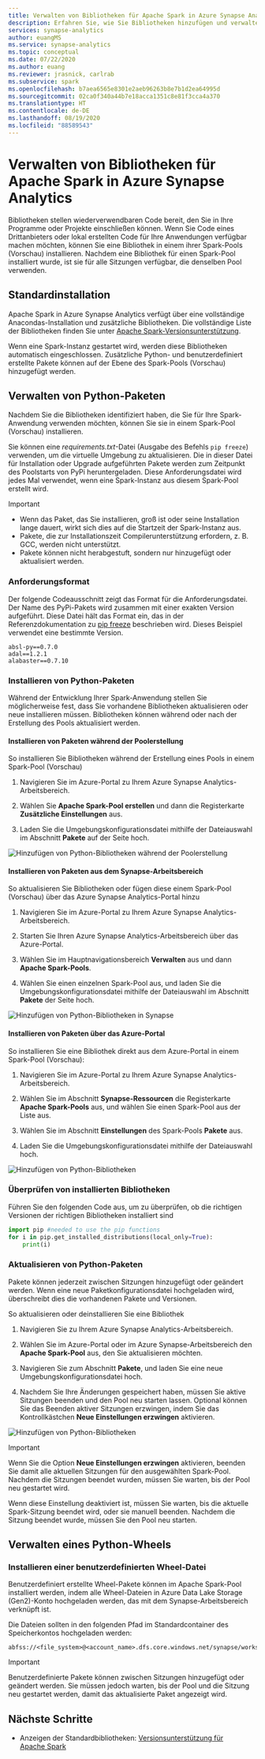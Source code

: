 ```yaml
---
title: Verwalten von Bibliotheken für Apache Spark in Azure Synapse Analytics
description: Erfahren Sie, wie Sie Bibliotheken hinzufügen und verwalten, die von Apache Spark in Azure Synapse Analytics verwendet werden.
services: synapse-analytics
author: euangMS
ms.service: synapse-analytics
ms.topic: conceptual
ms.date: 07/22/2020
ms.author: euang
ms.reviewer: jrasnick, carlrab
ms.subservice: spark
ms.openlocfilehash: b7aea6565e8301e2aeb96263b8e7b1d2ea64995d
ms.sourcegitcommit: 02ca0f340a44b7e18acca1351c8e81f3cca4a370
ms.translationtype: HT
ms.contentlocale: de-DE
ms.lasthandoff: 08/19/2020
ms.locfileid: "88589543"
---
```

# <a name="manage-libraries-for-apache-spark-in-azure-synapse-analytics"></a>Verwalten von Bibliotheken für Apache Spark in Azure Synapse Analytics

Bibliotheken stellen wiederverwendbaren Code bereit, den Sie in Ihre Programme oder Projekte einschließen können. Wenn Sie Code eines Drittanbieters oder lokal erstellten Code für Ihre Anwendungen verfügbar machen möchten, können Sie eine Bibliothek in einem ihrer Spark-Pools (Vorschau) installieren. Nachdem eine Bibliothek für einen Spark-Pool installiert wurde, ist sie für alle Sitzungen verfügbar, die denselben Pool verwenden. 

## <a name="default-installation"></a>Standardinstallation
Apache Spark in Azure Synapse Analytics verfügt über eine vollständige Anacondas-Installation und zusätzliche Bibliotheken. Die vollständige Liste der Bibliotheken finden Sie unter [Apache Spark-Versionsunterstützung](apache-spark-version-support.md). 

Wenn eine Spark-Instanz gestartet wird, werden diese Bibliotheken automatisch eingeschlossen. Zusätzliche Python- und benutzerdefiniert erstellte Pakete können auf der Ebene des Spark-Pools (Vorschau) hinzugefügt werden.


## <a name="manage-python-packages"></a>Verwalten von Python-Paketen
Nachdem Sie die Bibliotheken identifiziert haben, die Sie für Ihre Spark-Anwendung verwenden möchten, können Sie sie in einem Spark-Pool (Vorschau) installieren. 

 Sie können eine *requirements.txt*-Datei (Ausgabe des Befehls `pip freeze`) verwenden, um die virtuelle Umgebung zu aktualisieren. Die in dieser Datei für Installation oder Upgrade aufgeführten Pakete werden zum Zeitpunkt des Poolstarts von PyPi heruntergeladen. Diese Anforderungsdatei wird jedes Mal verwendet, wenn eine Spark-Instanz aus diesem Spark-Pool erstellt wird.

> [!IMPORTANT]
> - Wenn das Paket, das Sie installieren, groß ist oder seine Installation lange dauert, wirkt sich dies auf die Startzeit der Spark-Instanz aus.
> - Pakete, die zur Installationszeit Compilerunterstützung erfordern, z. B. GCC, werden nicht unterstützt.
> - Pakete können nicht herabgestuft, sondern nur hinzugefügt oder aktualisiert werden.

### <a name="requirements-format"></a>Anforderungsformat

Der folgende Codeausschnitt zeigt das Format für die Anforderungsdatei. Der Name des PyPi-Pakets wird zusammen mit einer exakten Version aufgeführt. Diese Datei hält das Format ein, das in der Referenzdokumentation zu [pip freeze](https://pip.pypa.io/en/stable/reference/pip_freeze/) beschrieben wird. Dieses Beispiel verwendet eine bestimmte Version. 

```
absl-py==0.7.0
adal==1.2.1
alabaster==0.7.10
```

### <a name="install-python-packages"></a>Installieren von Python-Paketen
Während der Entwicklung Ihrer Spark-Anwendung stellen Sie möglicherweise fest, dass Sie vorhandene Bibliotheken aktualisieren oder neue installieren müssen. Bibliotheken können während oder nach der Erstellung des Pools aktualisiert werden.

#### <a name="install-packages-during-pool-creation"></a>Installieren von Paketen während der Poolerstellung
So installieren Sie Bibliotheken während der Erstellung eines Pools in einem Spark-Pool (Vorschau)
   
1. Navigieren Sie im Azure-Portal zu Ihrem Azure Synapse Analytics-Arbeitsbereich.
   
2. Wählen Sie **Apache Spark-Pool erstellen** und dann die Registerkarte **Zusätzliche Einstellungen** aus. 
   
3. Laden Sie die Umgebungskonfigurationsdatei mithilfe der Dateiauswahl im Abschnitt **Pakete** auf der Seite hoch. 
   
![Hinzufügen von Python-Bibliotheken während der Poolerstellung](./media/apache-spark-azure-portal-add-libraries/apache-spark-azure-portal-add-library-python.png "Hinzufügen von Python-Bibliotheken")
 

#### <a name="install-packages-from-the-synapse-workspace"></a>Installieren von Paketen aus dem Synapse-Arbeitsbereich
So aktualisieren Sie Bibliotheken oder fügen diese einem Spark-Pool (Vorschau) über das Azure Synapse Analytics-Portal hinzu

1.  Navigieren Sie im Azure-Portal zu Ihrem Azure Synapse Analytics-Arbeitsbereich.
   
2.  Starten Sie Ihren Azure Synapse Analytics-Arbeitsbereich über das Azure-Portal.

3.  Wählen Sie im Hauptnavigationsbereich **Verwalten** aus und dann **Apache Spark-Pools**.
   
4. Wählen Sie einen einzelnen Spark-Pool aus, und laden Sie die Umgebungskonfigurationsdatei mithilfe der Dateiauswahl im Abschnitt **Pakete** der Seite hoch.

![Hinzufügen von Python-Bibliotheken in Synapse](./media/apache-spark-azure-portal-add-libraries/apache-spark-azure-portal-update.png "Hinzufügen von Python-Bibliotheken")
   
#### <a name="install-packages-from-the-azure-portal"></a>Installieren von Paketen über das Azure-Portal
So installieren Sie eine Bibliothek direkt aus dem Azure-Portal in einem Spark-Pool (Vorschau):
   
 1. Navigieren Sie im Azure-Portal zu Ihrem Azure Synapse Analytics-Arbeitsbereich.
   
 2. Wählen Sie im Abschnitt **Synapse-Ressourcen** die Registerkarte **Apache Spark-Pools** aus, und wählen Sie einen Spark-Pool aus der Liste aus.
   
 3. Wählen Sie im Abschnitt **Einstellungen** des Spark-Pools **Pakete** aus. 

 4. Laden Sie die Umgebungskonfigurationsdatei mithilfe der Dateiauswahl hoch.

![Hinzufügen von Python-Bibliotheken](./media/apache-spark-azure-portal-add-libraries/apache-spark-add-library-azure.png "Hinzufügen von Python-Bibliotheken")

### <a name="verify-installed-libraries"></a>Überprüfen von installierten Bibliotheken

Führen Sie den folgenden Code aus, um zu überprüfen, ob die richtigen Versionen der richtigen Bibliotheken installiert sind

```python
import pip #needed to use the pip functions
for i in pip.get_installed_distributions(local_only=True):
    print(i)
```
### <a name="update-python-packages"></a>Aktualisieren von Python-Paketen
Pakete können jederzeit zwischen Sitzungen hinzugefügt oder geändert werden. Wenn eine neue Paketkonfigurationsdatei hochgeladen wird, überschreibt dies die vorhandenen Pakete und Versionen.  

So aktualisieren oder deinstallieren Sie eine Bibliothek
1. Navigieren Sie zu Ihrem Azure Synapse Analytics-Arbeitsbereich. 

2. Wählen Sie im Azure-Portal oder im Azure Synapse-Arbeitsbereich den **Apache Spark-Pool** aus, den Sie aktualisieren möchten.

3. Navigieren Sie zum Abschnitt **Pakete**, und laden Sie eine neue Umgebungskonfigurationsdatei hoch.
   
4. Nachdem Sie Ihre Änderungen gespeichert haben, müssen Sie aktive Sitzungen beenden und den Pool neu starten lassen. Optional können Sie das Beenden aktiver Sitzungen erzwingen, indem Sie das Kontrollkästchen **Neue Einstellungen erzwingen** aktivieren.

![Hinzufügen von Python-Bibliotheken](./media/apache-spark-azure-portal-add-libraries/update-libraries.png "Hinzufügen von Python-Bibliotheken")
   

> [!IMPORTANT]
> Wenn Sie die Option **Neue Einstellungen erzwingen** aktivieren, beenden Sie damit alle aktuellen Sitzungen für den ausgewählten Spark-Pool. Nachdem die Sitzungen beendet wurden, müssen Sie warten, bis der Pool neu gestartet wird. 
>
> Wenn diese Einstellung deaktiviert ist, müssen Sie warten, bis die aktuelle Spark-Sitzung beendet wird, oder sie manuell beenden. Nachdem die Sitzung beendet wurde, müssen Sie den Pool neu starten. 


## <a name="manage-a-python-wheel"></a>Verwalten eines Python-Wheels

### <a name="install-a-custom-wheel-file"></a>Installieren einer benutzerdefinierten Wheel-Datei
Benutzerdefiniert erstellte Wheel-Pakete können im Apache Spark-Pool installiert werden, indem alle Wheel-Dateien in Azure Data Lake Storage (Gen2)-Konto hochgeladen werden, das mit dem Synapse-Arbeitsbereich verknüpft ist. 

Die Dateien sollten in den folgenden Pfad im Standardcontainer des Speicherkontos hochgeladen werden: 

```
abfss://<file_system>@<account_name>.dfs.core.windows.net/synapse/workspaces/<workspace_name>sparkpools/<pool_name>libraries/python/
```

>[!IMPORTANT]
>Benutzerdefinierte Pakete können zwischen Sitzungen hinzugefügt oder geändert werden. Sie müssen jedoch warten, bis der Pool und die Sitzung neu gestartet werden, damit das aktualisierte Paket angezeigt wird.

## <a name="next-steps"></a>Nächste Schritte
- Anzeigen der Standardbibliotheken: [Versionsunterstützung für Apache Spark](apache-spark-version-support.md)
